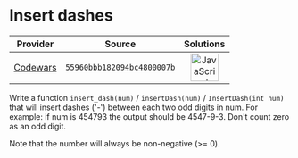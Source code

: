 [_metadata_:generated]: - "true"

# Insert dashes

<!-- INFO TABLE BEGIN -->

| Provider                                        | Source                                                                               | Solutions                                                                                                                                                    |
| :---------------------------------------------: | :----------------------------------------------------------------------------------: | :----------------------------------------------------------------------------------------------------------------------------------------------------------: |
| [Codewars](../../../docs/providers/Codewars.md) | [`55960bbb182094bc4800007b`](https://www.codewars.com/kata/55960bbb182094bc4800007b) | [<img src="https://res.cloudinary.com/rascaltwo/image/upload/v1631924076/javascript_ehszr7.svg" alt="JavaScript" title="JavaScript" width="50" />](solve.js) |

<!-- INFO TABLE END -->

Write a function ```insert_dash(num)``` / ```insertDash(num)``` / ```InsertDash(int num)``` that will insert dashes ('-') between each two odd digits in num. For example: if num is 454793 the output should be 4547-9-3. Don't count zero as an odd digit.

Note that the number will always be non-negative (>= 0).

